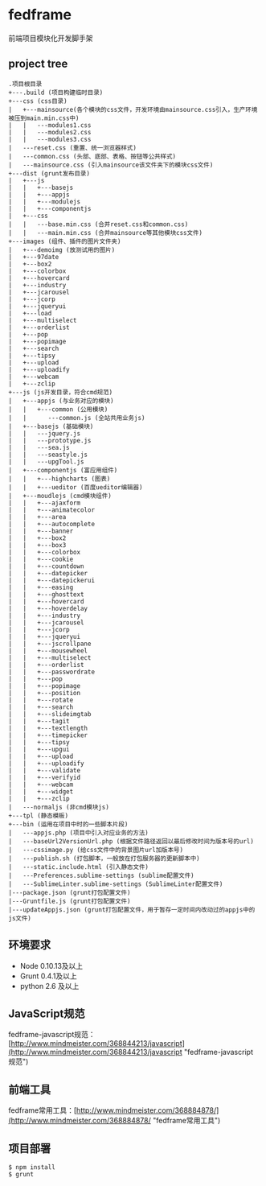 fedframe
======

前端项目模块化开发脚手架

## project tree

	.项目根目录
	+---.build (项目构建临时目录)
	+---css (css目录)
	|   +---mainsource(各个模块的css文件，开发环境由mainsource.css引入，生产环境被压到main.min.css中)
	|   |   ---modules1.css
	|   |   ---modules2.css
	|   |   ---modules3.css
	|   ---reset.css (重置、统一浏览器样式)
	|   ---common.css (头部、底部、表格、按钮等公共样式)
	|   ---mainsource.css (引入mainsource该文件夹下的模块css文件)
	+---dist (grunt发布目录)
	|   +---js
	|   |   +---basejs
	|   |   +---appjs
	|   |   +---modulejs
	|   |   +---componentjs
	|   +---css
	|   |   ---base.min.css (合并reset.css和common.css)
	|   |   ---main.min.css (合并mainsource等其他模块css文件)
	+---images (组件、插件的图片文件夹)
	|   +---demoimg (放测试用的图片)
	|   +---97date
	|   +---box2
	|   +---colorbox
	|   +---hovercard
	|   +---industry
	|   +---jcarousel
	|   +---jcorp
	|   +---jqueryui
	|   +---load
	|   +---multiselect
	|   +---orderlist
	|   +---pop
	|   +---popimage
	|   +---search
	|   +---tipsy
	|   +---upload
	|   +---uploadify
	|   +---webcam
	|   +---zclip
	+---js (js开发目录，符合cmd规范)
	|   +---appjs (与业务对应的模块)
	|   |   +---common (公用模块)
	|   |      ---common.js (全站共用业务js)
	|   +---basejs (基础模块)
	|   |   ---jquery.js
	|   |   ---prototype.js
	|   |   ---sea.js
	|   |   ---seastyle.js
	|   |   ---upgTool.js
	|   +---componentjs (富应用组件)
	|   |   +---highcharts (图表)
	|   |   +---ueditor (百度ueditor编辑器)
	|   +---moudlejs (cmd模块组件)
	|   |   +---ajaxform
	|   |   +---animatecolor
	|   |   +---area
	|   |   +---autocomplete
	|   |   +---banner
	|   |   +---box2
	|   |   +---box3
	|   |   +---colorbox
	|   |   +---cookie
	|   |   +---countdown
	|   |   +---datepicker
	|   |   +---datepickerui
	|   |   +---easing
	|   |   +---ghosttext
	|   |   +---hovercard
	|   |   +---hoverdelay
	|   |   +---industry
	|   |   +---jcarousel
	|   |   +---jcorp
	|   |   +---jqueryui
	|   |   +---jscrollpane
	|   |   +---mousewheel
	|   |   +---multiselect
	|   |   +---orderlist
	|   |   +---passwordrate
	|   |   +---pop
	|   |   +---popimage
	|   |   +---position
	|   |   +---rotate
	|   |   +---search
	|   |   +---slideimgtab
	|   |   +---tagit
	|   |   +---textlength
	|   |   +---timepicker
	|   |   +---tipsy
	|   |   +---upgui
	|   |   +---upload
	|   |   +---uploadify
	|   |   +---validate
	|   |   +---verifyid
	|   |   +---webcam
	|   |   +---widget
	|   |   +---zclip
	|   ---normaljs (非cmd模块js)
	+---tpl (静态模板)
	+---bin (运用在项目中时的一些脚本片段)
	|   ---appjs.php (项目中引入对应业务的方法)
	|   ---baseUrl2VersionUrl.php (根据文件路径返回以最后修改时间为版本号的url)
	|   ---cssimage.py (给css文件中的背景图片url加版本号)
	|   ---publish.sh (打包脚本，一般放在打包服务器的更新脚本中)
	|   ---static.include.html (引入静态文件)
	|   ---Preferences.sublime-settings (sublime配置文件)
	|   ---SublimeLinter.sublime-settings (SublimeLinter配置文件)
	|---package.json (grunt打包配置文件)
	|---Gruntfile.js (grunt打包配置文件)
	|---updateAppjs.json (grunt打包配置文件，用于暂存一定时间内改动过的appjs中的js文件)

## 环境要求

* Node 0.10.13及以上
* Grunt 0.4.1及以上
* python 2.6 及以上

## JavaScript规范

fedframe-javascript规范：[http://www.mindmeister.com/368844213/javascript](http://www.mindmeister.com/368844213/javascript "fedframe-javascript 规范")

## 前端工具

fedframe常用工具：[http://www.mindmeister.com/368884878/](http://www.mindmeister.com/368884878/ "fedframe常用工具")

## 项目部署

	$ npm install
	$ grunt
